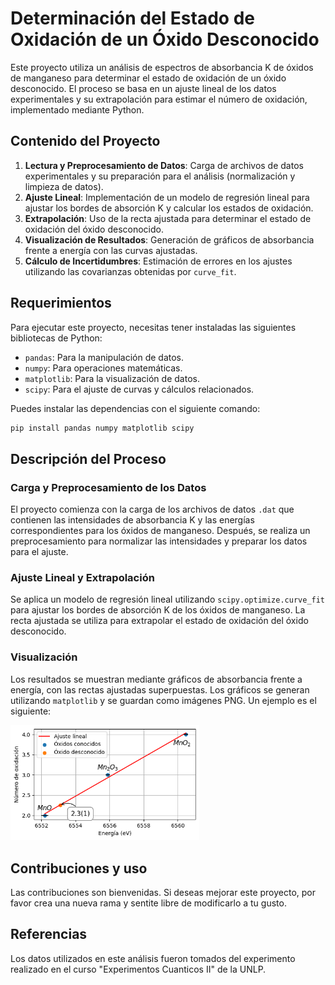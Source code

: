# Determinación del Estado de Oxidación de un Óxido Desconocido

Este proyecto utiliza un análisis de espectros de absorbancia K de óxidos de manganeso para determinar el estado de oxidación de un óxido desconocido. El proceso se basa en un ajuste lineal de los datos experimentales y su extrapolación para estimar el número de oxidación, implementado mediante Python.

## Contenido del Proyecto

1. **Lectura y Preprocesamiento de Datos**: Carga de archivos de datos experimentales y su preparación para el análisis (normalización y limpieza de datos).
2. **Ajuste Lineal**: Implementación de un modelo de regresión lineal para ajustar los bordes de absorción K y calcular los estados de oxidación.
3. **Extrapolación**: Uso de la recta ajustada para determinar el estado de oxidación del óxido desconocido.
4. **Visualización de Resultados**: Generación de gráficos de absorbancia frente a energía con las curvas ajustadas.
5. **Cálculo de Incertidumbres**: Estimación de errores en los ajustes utilizando las covarianzas obtenidas por `curve_fit`.

## Requerimientos

Para ejecutar este proyecto, necesitas tener instaladas las siguientes bibliotecas de Python:

- `pandas`: Para la manipulación de datos.
- `numpy`: Para operaciones matemáticas.
- `matplotlib`: Para la visualización de datos.
- `scipy`: Para el ajuste de curvas y cálculos relacionados.

Puedes instalar las dependencias con el siguiente comando:

```bash
pip install pandas numpy matplotlib scipy
```

## Descripción del Proceso

### Carga y Preprocesamiento de los Datos

El proyecto comienza con la carga de los archivos de datos `.dat` que contienen las intensidades de absorbancia K y las energías correspondientes para los óxidos de manganeso. Después, se realiza un preprocesamiento para normalizar las intensidades y preparar los datos para el ajuste.

### Ajuste Lineal y Extrapolación

Se aplica un modelo de regresión lineal utilizando `scipy.optimize.curve_fit` para ajustar los bordes de absorción K de los óxidos de manganeso. La recta ajustada se utiliza para extrapolar el estado de oxidación del óxido desconocido.

### Visualización

Los resultados se muestran mediante gráficos de absorbancia frente a energía, con las rectas ajustadas superpuestas. Los gráficos se generan utilizando `matplotlib` y se guardan como imágenes PNG. Un ejemplo es el siguiente:

<img src="https://github.com/ffborgo/xanes/blob/main/grafico.png" alt="Gráfico final" style="width: 60%; max-width: 500px;">

## Contribuciones y uso

Las contribuciones son bienvenidas. Si deseas mejorar este proyecto, por favor crea una nueva rama y sentite libre de modificarlo a tu gusto.

## Referencias

Los datos utilizados en este análisis fueron tomados del experimento realizado en el curso "Experimentos Cuanticos II" de la UNLP.

